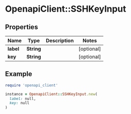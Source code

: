 # OpenapiClient::SSHKeyInput

## Properties

| Name | Type | Description | Notes |
| ---- | ---- | ----------- | ----- |
| **label** | **String** |  | [optional] |
| **key** | **String** |  | [optional] |

## Example

```ruby
require 'openapi_client'

instance = OpenapiClient::SSHKeyInput.new(
  label: null,
  key: null
)
```

